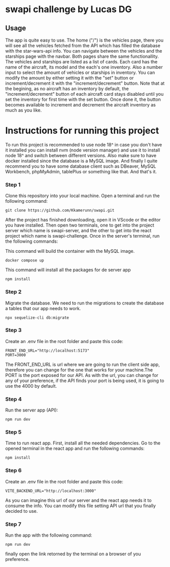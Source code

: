 # swapi challenge by Lucas DG

## Usage
The app is quite easy to use. The home ("/") is the vehicles page, there you will see all the vehicles fetched from the API which has filled the database with the star-wars-api info.
You can navigate between the vehicles and the starships page with the navbar. Both pages share the same functionallity. The vehicles and starships are listed as a list of cards. Each card has the name of the aircraft, its model and the each's one inventory. Also a number input to select the amount of vehicles or starships in inventory. You can modify the amount by
either setting it with the "set" button or increment/decrement it with the "increment/decrement" button. Note that at the begining, as no aircraft has an inventory by default, the "increment/decrement" button of each aircraft card stays disabled until you set the inventory for first time with the set button. Once done it, the button becomes available to increment
and decrement the aircraft inventory as much as you like. 

# Instructions for running this project

To run this project is recommended to use node 18^ in case you don't have it installed you can install nvm (node version manager) and use it to install node 18^ and switch between different versions.
Also make sure to have docker installed since the database is a MySQL image. And finally I quite recommend you to have some database client such as DBeaver, MySQL Workbench,
phpMyAdmin, tablePlus or something like that. And that's it.


### Step 1
Clone this repository into your local machine. Open a terminal and run the following command:

```
git clone https://github.com/Kkamerunn/swapi.git
```
After the project has finished downloading, open it in VScode or the editor you have installed. Then open two terminals, one to get into the project server which name is swapi-server, 
and the other to get into the react project which name is swapi-challenge. Once in the server's terminal, run the following commands:

This command will build the container with the MySQL image.
```
docker compose up
```

This command will install all the packages for de server app
```
npm install
```

### Step 2
Migrate the database. We need to run the migrations to create the database a tables that our app needs to work.

```
npx sequelize-cli db:migrate
```

### Step 3
Create an .env file in the root folder and paste this code:

```
FRONT_END_URL="http://localhost:5173"
PORT=3000
```

The FRONT_END_URL  is url where we are going to run the client side app, therefore you can change for the one that works for your machine.The PORT is the port exposed for our API.
As with the url, you can change for any of your preference, if the API finds your port is being used, it is going to use the 4000 by default.


### Step 4
Run the server app (API):

```
npm run dev
```


### Step 5
Time to run react app. First, install all the needed dependencies.
Go to the opened terminal in the react app and run the following commands:

```
npm install
```

### Step 6
Create an .env file in the root folder and paste this code:

```
VITE_BACKEND_URL="http://localhost:3000"
```

As you can imagine this url of our server and the react app needs it to consume the info.
You can modify this file setting API url that you finally decided to use.

### Step 7
Run the app with the following command:

```
npm run dev
```
finally open the link retorned by the terminal on a browser of you preference.

